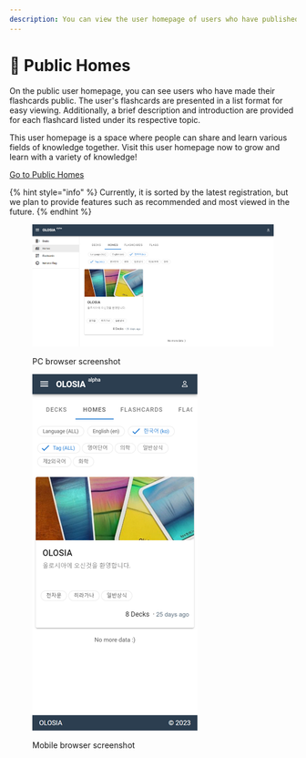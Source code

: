 ```yaml
---
description: You can view the user homepage of users who have published their flashcards.
---
```


# 🍎 Public Homes

On the public user homepage, you can see users who have made their flashcards public. The user's flashcards are presented in a list format for easy viewing. Additionally, a brief description and introduction are provided for each flashcard listed under its respective topic.

This user homepage is a space where people can share and learn various fields of knowledge together. Visit this user homepage now to grow and learn with a variety of knowledge!

[Go to Public Homes](https://olosia.com/homes)

{% hint style="info" %}
Currently, it is sorted by the latest registration, but we plan to provide features such as recommended and most viewed in the future.
{% endhint %}

<figure><img src="../.gitbook/assets/homes-pc.png" alt=""><figcaption><p>PC browser screenshot</p></figcaption></figure>

<figure><img src="../.gitbook/assets/homes-mobile.png" alt=""><figcaption><p>Mobile browser screenshot</p></figcaption></figure>
